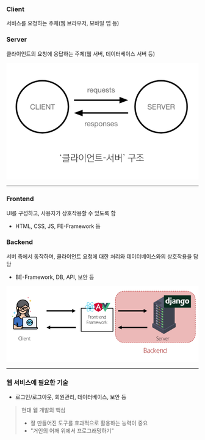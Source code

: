 ### Client

서비스를 요청하는 주체(웹 브라우저, 모바일 앱 등)

### Server

클라이언트의 요청에 응답하는 주체(웹 서버, 데이터베이스 서버 등)

![1742775259129](image/250324_WebApplication/1742775259129.png)

---

### Frontend

UI를 구성하고, 사용자가 상호작용할 수 있도록 함

- HTML, CSS, JS, FE-Framework 등

### Backend

서버 측에서 동작하며, 클라이언트 요청에 대한 처리와 데이터베이스와의 상호작용을 담당

- BE-Framework, DB, API, 보안 등

![1742775562626](image/250324_WebApplication/1742775562626.png)

---

### 웹 서비스에 필요한 기술

- 로그인/로그아웃, 회원관리, 데이터베이스, 보안 등

> 현대 웹 개발의 핵심
>
> - 잘 만들어진 도구를 효과적으로 활용하는 능력이 중요
> - "거인의 어깨 위에서 프로그래밍하기"
